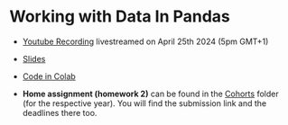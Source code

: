 # Working with Data In Pandas

- [Youtube Recording](https://www.youtube.com/watch?v=K6Cc-peVQjY) livestreamed on April 25th 2024 (5pm GMT+1)

- [Slides](https://docs.google.com/presentation/d/e/2PACX-1vT5XMStGsWf5tQkt-ulyk4MmWoSXTP4PqglHsrzGIlpd_cQ7nAzxNJVmUS7L67vAbYybZhxMNGZy-kY/pub?start=false&loop=false&delayms=3000)  

- [Code in Colab](https://github.com/DataTalksClub/stock-markets-analytics-zoomcamp/blob/main/02-dataframe-analysis/Module2_Colab_Working_with_the_data.ipynb)

- **Home assignment (homework 2)** can be found in the [Cohorts](../cohorts/) folder (for the respective year). You will find the submission link and the deadlines there too.